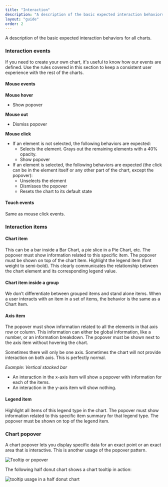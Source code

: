 ```yaml
---
title: "Interaction"
description: "A description of the basic expected interaction behaviors for all charts."
layout: "guide"
order: 2
---
```


A description of the basic expected interaction behaviors for all charts.

### Interaction events

If you need to create your own chart, it's useful to know how our events are defined. Use the rules covered in this section to keep a consistent user experience with the rest of the charts.

#### Mouse events

**Mouse hover**
* Show popover

**Mouse out**
* Dismiss popover

**Mouse click**
* If an element is not selected, the following behaviors are expected:
    * Selects the element. Grays out the remaining elements with a 40% opacity.
    * Show popover
* If an element is selected, the following behaviors are expected (the click can be in the element itself or any other part of the chart, except the popover):
    * Unselects the element
    * Dismisses the popover
    * Resets the chart to its default state

#### Touch events
Same as mouse click events.

### Interaction items

#### Chart item

This can be a bar inside a Bar Chart, a pie slice in a Pie Chart, etc.
The popover must show information related to this specific item.
The popover must be shown on top of the chart item.
Highlight the legend item (font weight to semi-bold). This clearly communicates the relationship between the chart element and its corresponding legend value.

#### Chart item inside a group

We don't differentiate between grouped items and stand alone items. When a user interacts with an item in a set of items, the behavior is the same as a Chart Item.

#### Axis item

The popover must show information related to all the elements in that axis row or column. This information can either be global information, like a number, or an information breakdown.
The popover must be shown next to the axis item without hovering the chart.

Sometimes there will only be one axis. Sometimes the chart will not provide interaction on both axis. This is perfectly normal.

*Example: Vertical stacked bar*
* An interaction in the x-axis item will show a popover with information for each of the items.
* An interaction in the y-axis item will show nothing.

#### Legend item

Highlight all items of this legend type in the chart.
The popover must show information related to this specific item summary for that legend type.
The popover must be shown on top of the legend item.


### Chart popover

A chart popover lets you display specific data for an exact point or an exact area that is interactive. This is another usage of the popover pattern.

![Tooltip or popover](/images/lexicon/ChartBubble.png)

The following half donut chart shows a chart tooltip in action:

![tooltip usage in a half donut chart](/images/lexicon/ChartBubbleExample.png)
